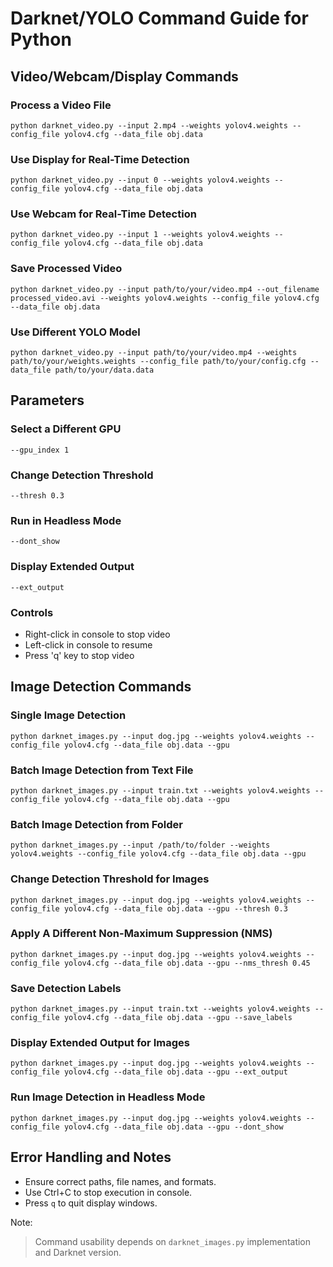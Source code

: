 # Darknet/YOLO Command Guide for Python

## Video/Webcam/Display Commands

### Process a Video File
    python darknet_video.py --input 2.mp4 --weights yolov4.weights --config_file yolov4.cfg --data_file obj.data

### Use Display for Real-Time Detection
    python darknet_video.py --input 0 --weights yolov4.weights --config_file yolov4.cfg --data_file obj.data

### Use Webcam for Real-Time Detection
    python darknet_video.py --input 1 --weights yolov4.weights --config_file yolov4.cfg --data_file obj.data

### Save Processed Video
    python darknet_video.py --input path/to/your/video.mp4 --out_filename processed_video.avi --weights yolov4.weights --config_file yolov4.cfg --data_file obj.data

### Use Different YOLO Model
    python darknet_video.py --input path/to/your/video.mp4 --weights path/to/your/weights.weights --config_file path/to/your/config.cfg --data_file path/to/your/data.data

## Parameters

### Select a Different GPU
    --gpu_index 1

### Change Detection Threshold
    --thresh 0.3

### Run in Headless Mode
    --dont_show

### Display Extended Output
    --ext_output

### Controls
- Right-click in console to stop video
- Left-click in console to resume
- Press 'q' key to stop video

## Image Detection Commands

### Single Image Detection
    python darknet_images.py --input dog.jpg --weights yolov4.weights --config_file yolov4.cfg --data_file obj.data --gpu

### Batch Image Detection from Text File
    python darknet_images.py --input train.txt --weights yolov4.weights --config_file yolov4.cfg --data_file obj.data --gpu

### Batch Image Detection from Folder
    python darknet_images.py --input /path/to/folder --weights yolov4.weights --config_file yolov4.cfg --data_file obj.data --gpu

### Change Detection Threshold for Images
    python darknet_images.py --input dog.jpg --weights yolov4.weights --config_file yolov4.cfg --data_file obj.data --gpu --thresh 0.3

### Apply A Different Non-Maximum Suppression (NMS)
    python darknet_images.py --input dog.jpg --weights yolov4.weights --config_file yolov4.cfg --data_file obj.data --gpu --nms_thresh 0.45

### Save Detection Labels
    python darknet_images.py --input train.txt --weights yolov4.weights --config_file yolov4.cfg --data_file obj.data --gpu --save_labels

### Display Extended Output for Images
    python darknet_images.py --input dog.jpg --weights yolov4.weights --config_file yolov4.cfg --data_file obj.data --gpu --ext_output

### Run Image Detection in Headless Mode
    python darknet_images.py --input dog.jpg --weights yolov4.weights --config_file yolov4.cfg --data_file obj.data --gpu --dont_show

## Error Handling and Notes
- Ensure correct paths, file names, and formats.
- Use Ctrl+C to stop execution in console.
- Press `q` to quit display windows.

Note:
> Command usability depends on `darknet_images.py` implementation and Darknet version.

